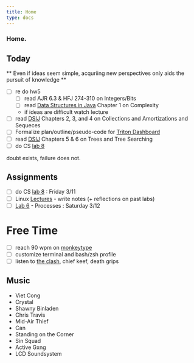```yaml
---
title: Home
type: docs 
---
```


### Home.

## Today 
** Even if ideas seem simple, acquriing new perspectives only aids the pursuit of knowledge ** 

- [ ] re do hw5 
    - [ ] read AJR 6.3 & HFJ 274-310 on Integers/Bits 
    - [ ] read [Data Structures in Java](https://inst.eecs.berkeley.edu/~cs61b/sp22/materials/book2/data-structures.pdf) Chapter 1 on Complexity 
    - if ideas are difficult watch lecture 
- [ ] read [DSIJ](https://inst.eecs.berkeley.edu/~cs61b/sp22/materials/book2/data-structures.pdf) Chapters 2, 3, and 4 on Collections and Amortizations and Sequeces 
- [ ] Formalize plan/outline/pseudo-code for [Triton Dashboard](https://tritonsensors.cloud)
- [ ] read [DSIJ](https://inst.eecs.berkeley.edu/~cs61b/sp22/materials/book2/data-structures.pdf) Chapters 5 & 6 on Trees and Tree Searching 
- [ ] do CS [lab 8](https://inst.eecs.berkeley.edu/~cs61b/sp22/materials/lab/lab8/index.html)
 
 doubt exists, failure does not. 

## Assignments 
- [ ] do CS [lab 8](https://inst.eecs.berkeley.edu/~cs61b/sp22/materials/lab/lab8/index.html) : Friday 3/11
- [ ] Linux [Lectures](https://decal.ocf.berkeley.edu) - write notes (+ reflections on past labs) 
- [ ] [Lab 6](https://decal.ocf.berkeley.edu/labs/b6) - Processes : Saturday 3/12

# Free Time
- [ ] reach 90 wpm on [monkeytype](https://monkeytype.com)
- [ ] customize terminal and bash/zsh profile
- [ ] listen to [the clash](https://music.apple.com/us/album/london-calling/684811762), chief keef, death grips 

## Music 
- Viet Cong 
- Crystal 
- Shawny Binladen 
- Chris Travis 
- Mid-Air Thief 
- Can 
- Standing on the Corner
- Sin Squad 
- Active Gxng 
- LCD Soundsystem
